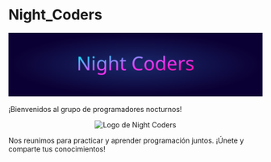 # Night_Coders

<p align="center">
  <img src="titulo_olas_diagonal.svg" alt="Night Coders">
</p>




¡Bienvenidos al grupo de programadores nocturnos!

<p align="center">
  <img src="https://github.com/user-attachments/assets/aff0a7a1-c2c6-481b-ac1c-b55b5805d7f8" alt="Logo de Night Coders" width="600">
</p>



Nos reunimos para practicar y aprender programación juntos. ¡Únete y comparte tus conocimientos!
